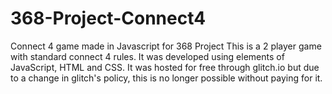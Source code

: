 # 368-Project-Connect4
Connect 4 game made in Javascript for 368 Project
This is a 2 player game with standard connect 4 rules. It was developed using elements of JavaScript, HTML and CSS. It was hosted for free through glitch.io but due to a change in glitch's policy, this is no longer possible without paying for it. 
